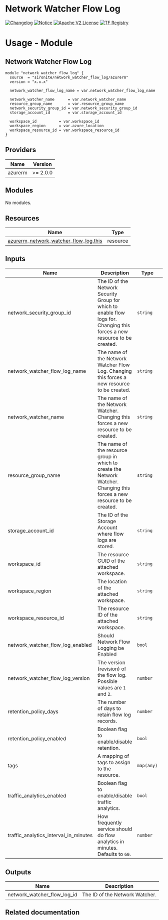 <!-- BEGIN_TF_DOCS -->
 # Network Watcher Flow Log
[![Changelog](https://img.shields.io/badge/changelog-release-green.svg)](https://github.com/sironite/terraform-azurerm-network_watcher_flow_log/releases) [![Notice](https://img.shields.io/badge/notice-copyright-yellow.svg)](NOTICE) [![Apache V2 License](https://img.shields.io/badge/license-Apache%20V2-orange.svg)](LICENSE) [![TF Registry](https://img.shields.io/badge/terraform-registry-blue.svg)](https://registry.terraform.io/providers/hashicorp/azurerm/latest/docs/resources/network_watcher_flow_log)

# Usage - Module

## Network Watcher Flow Log
```hcl
module "network_watcher_flow_log" {
  source  = "sironite/network_watcher_flow_log/azurerm"
  version = "x.x.x"

  network_watcher_flow_log_name = var.network_watcher_flow_log_name

  network_watcher_name      = var.network_watcher_name
  resource_group_name       = var.resource_group_name
  network_security_group_id = var.network_security_group_id
  storage_account_id        = var.storage_account_id

  workspace_id          = var.workspace_id
  workspace_region      = var.azure_location
  workspace_resource_id = var.workspace_resource_id
}
```

## Providers

| Name | Version |
|------|---------|
| azurerm | >= 2.0.0 |

## Modules

No modules.

## Resources

| Name | Type |
|------|------|
| [azurerm_network_watcher_flow_log.this](https://registry.terraform.io/providers/hashicorp/azurerm/latest/docs/resources/network_watcher_flow_log) | resource |

## Inputs

| Name | Description | Type | Required |
|------|-------------|------|:--------:|
| network\_security\_group\_id | The ID of the Network Security Group for which to enable flow logs for. Changing this forces a new resource to be created. | `string` | yes |
| network\_watcher\_flow\_log\_name | The name of the Network Watcher Flow Log. Changing this forces a new resource to be created. | `string` | yes |
| network\_watcher\_name | The name of the Network Watcher. Changing this forces a new resource to be created. | `string` | yes |
| resource\_group\_name | The name of the resource group in which to create the Network Watcher. Changing this forces a new resource to be created. | `string` | yes |
| storage\_account\_id | The ID of the Storage Account where flow logs are stored. | `string` | yes |
| workspace\_id | The resource GUID of the attached workspace. | `string` | yes |
| workspace\_region | The location of the attached workspace. | `string` | yes |
| workspace\_resource\_id | The resource ID of the attached workspace. | `string` | yes |
| network\_watcher\_flow\_log\_enabled | Should Network Flow Logging be Enabled | `bool` | no |
| network\_watcher\_flow\_log\_version | The version (revision) of the flow log. Possible values are `1` and `2`. | `number` | no |
| retention\_policy\_days | The number of days to retain flow log records. | `number` | no |
| retention\_policy\_enabled | Boolean flag to enable/disable retention. | `bool` | no |
| tags | A mapping of tags to assign to the resource. | `map(any)` | no |
| traffic\_analytics\_enabled | Boolean flag to enable/disable traffic analytics. | `bool` | no |
| traffic\_analytics\_interval\_in\_minutes | How frequently service should do flow analytics in minutes. Defaults to `60`. | `number` | no |

## Outputs

| Name | Description |
|------|-------------|
| network\_watcher\_flow\_log\_id | The ID of the Network Watcher. |

## Related documentation
<!-- END_TF_DOCS -->
